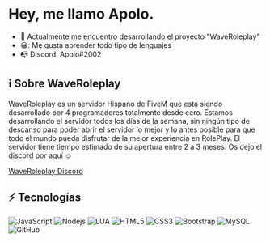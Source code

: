 # Hey, me llamo Apolo.


- :telescope: Actualmente me encuentro desarrollando el proyecto "WaveRoleplay"
- 😀: Me gusta aprender todo tipo de lenguajes 
- 📭 Discord: Apolo#2002

## ℹ Sobre WaveRoleplay

WaveRoleplay es un servidor Hispano de FiveM que está siendo desarrollado por 4 programadores totalmente desde cero. Estamos desarrollando el servidor todos los días
de la semana, sin ningún tipo de descanso para poder abrir el servidor lo mejor y lo antes posible para que todo el mundo
pueda disfrutar de la mejor experiencia en RolePlay.
El servidor tiene tiempo estimado de su apertura entre 2 a 3 meses.
Os dejo el discord por aquí ☺

[WaveRoleplay Discord](https://discord.gg/q7jZWAj2)



## :zap: Tecnologías

![JavaScript](https://img.shields.io/badge/-JavaScript-black?style=flat-square&logo=javascript)
![Nodejs](https://img.shields.io/badge/-Nodejs-black?style=flat-square&logo=Node.js)
![LUA](https://img.shields.io/badge/-Lua-blue?style=flat-square&logo=lua)
![HTML5](https://img.shields.io/badge/-HTML5-E34F26?style=flat-square&logo=html5&logoColor=white)
![CSS3](https://img.shields.io/badge/-CSS3-1572B6?style=flat-square&logo=css3)
![Bootstrap](https://img.shields.io/badge/-Bootstrap-563D7C?style=flat-square&logo=bootstrap)
![MySQL](https://img.shields.io/badge/-MySQL-black?style=flat-square&logo=mysql)
![GitHub](https://img.shields.io/badge/-GitHub-181717?style=flat-square&logo=github)
